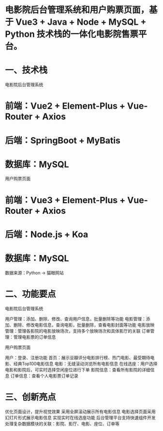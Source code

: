  
# 电影院后台管理系统和用户购票页面，基于 Vue3 + Java + Node + MySQL + Python 技术栈的一体化电影院售票平台。

# 一、技术栈

电影院后台管理系统

# 前端：Vue2 + Element-Plus + Vue-Router + Axios
# 后端：SpringBoot + MyBatis
# 数据库：MySQL

用户购票页面

# 前端：Vue3 + Element-Plus + Vue-Router + Axios
# 后端：Node.js + Koa
# 数据库：MySQL

数据来源：Python -> 猫眼网站

# 二、功能要点

电影院后台管理系统

用户管理：添加、删除、修改、查询用户信息，批量删除等功能
电影管理：添加、删除、修改电影信息，查询电影，批量删除，查看电影封面等功能
电影放映管理：管理各影院的电影放映场次，支持多个放映场次和具体影厅的关联
订单管理：管理电影票的订单信息

用户购票页面

用户：登录、注册功能
首页：展示豆瓣评分电影排行榜、热门电影、最受期待电影、经典Top100电影信息
电影：无缝滚动浏览所有电影信息
在线选座：用户选择电影和影院后，可实时选择空闲座位进行下单
影院信息：查看所有影院的详细信息
订单信息：查看个人电影票订单记录

# 三、创新亮点

优化页面设计，提升视觉效果
采用全屏滚动展示所有电影信息
电影选择页面采用幻灯片形式展示电影信息
实现实时在线选座功能
后台管理平台支持快速组件开发
处理复杂数据模块的关联：影院、影厅、电影、座位、订单等
